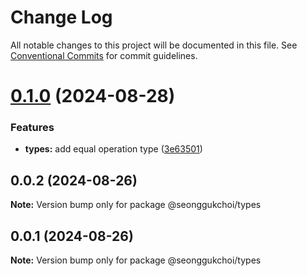 # Change Log

All notable changes to this project will be documented in this file.
See [Conventional Commits](https://conventionalcommits.org) for commit guidelines.

# [0.1.0](https://github.com/seonggukchoi/packages.js/compare/@seonggukchoi/types@0.0.2...@seonggukchoi/types@0.1.0) (2024-08-28)

### Features

- **types:** add equal operation type ([3e63501](https://github.com/seonggukchoi/packages.js/commit/3e6350176e96a7951b02f810c1617741e6415255))

## 0.0.2 (2024-08-26)

**Note:** Version bump only for package @seonggukchoi/types

## 0.0.1 (2024-08-26)

**Note:** Version bump only for package @seonggukchoi/types
